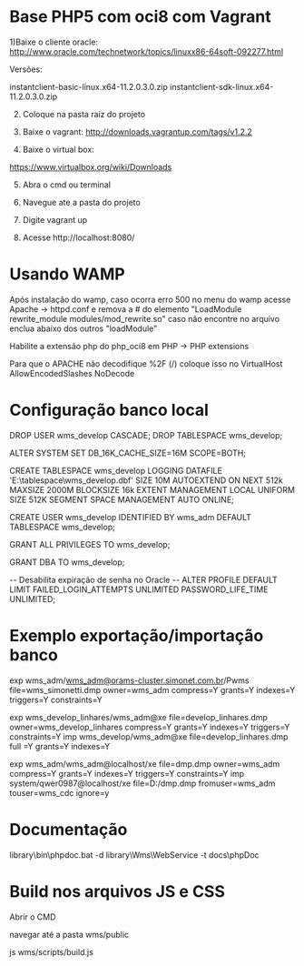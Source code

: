 Base PHP5 com oci8 com Vagrant
===========================

1)Baixe o cliente oracle:
http://www.oracle.com/technetwork/topics/linuxx86-64soft-092277.html

Versões: 

instantclient-basic-linux.x64-11.2.0.3.0.zip
instantclient-sdk-linux.x64-11.2.0.3.0.zip

2) Coloque na pasta raiz do projeto

3) Baixe o vagrant:
http://downloads.vagrantup.com/tags/v1.2.2

4) Baixe o virtual box:

https://www.virtualbox.org/wiki/Downloads

5) Abra o cmd ou terminal

6) Navegue ate a pasta do projeto 

7) Digite vagrant up

8) Acesse http://localhost:8080/


Usando WAMP
===========
Após instalação do wamp, caso ocorra erro 500
no menu do wamp acesse Apache -> httpd.conf e remova a # do elemento 
"LoadModule rewrite_module modules/mod_rewrite.so"
caso não encontre no arquivo enclua abaixo dos outros "loadModule"

Habilite a extensão php do php_oci8 em PHP -> PHP extensions

Para que o APACHE não decodifique %2F (/) coloque isso no VirtualHost
AllowEncodedSlashes NoDecode

Configuração banco local
===========================

DROP USER wms_develop CASCADE;
DROP TABLESPACE wms_develop;

ALTER SYSTEM SET DB_16K_CACHE_SIZE=16M SCOPE=BOTH;

CREATE TABLESPACE wms_develop
LOGGING DATAFILE 'E:\tablespace\wms_develop.dbf' SIZE 10M
AUTOEXTEND ON NEXT 512k MAXSIZE 2000M
BLOCKSIZE 16k
EXTENT MANAGEMENT LOCAL UNIFORM SIZE 512K
SEGMENT SPACE MANAGEMENT AUTO
ONLINE;

CREATE USER wms_develop
IDENTIFIED BY wms_adm
DEFAULT TABLESPACE wms_develop;

GRANT ALL PRIVILEGES TO wms_develop;

GRANT DBA TO wms_develop;

-- Desabilita expiração de senha no Oracle --
ALTER PROFILE DEFAULT LIMIT
FAILED_LOGIN_ATTEMPTS UNLIMITED
PASSWORD_LIFE_TIME UNLIMITED;

Exemplo exportação/importação banco
===========================
exp wms_adm/wms_adm@orams-cluster.simonet.com.br/Pwms file=wms_simonetti.dmp owner=wms_adm compress=Y grants=Y indexes=Y triggers=Y constraints=Y

exp wms_develop_linhares/wms_adm@xe file=develop_linhares.dmp owner=wms_develop_linhares compress=Y grants=Y indexes=Y triggers=Y constraints=Y
imp wms_develop/wms_adm@xe file=develop_linhares.dmp full =Y grants=Y indexes=Y

exp wms_adm/wms_adm@localhost/xe file=dmp.dmp owner=wms_adm compress=Y grants=Y indexes=Y triggers=Y constraints=Y
imp system/qwer0987@localhost/xe file=D:/dmp.dmp fromuser=wms_adm touser=wms_cdc ignore=y

Documentação
===========================

library\bin\phpdoc.bat -d library\Wms\WebService -t docs\phpDoc



Build nos arquivos JS e CSS
===========================
Abrir o CMD

navegar até a pasta wms/public

js wms/scripts/build.js